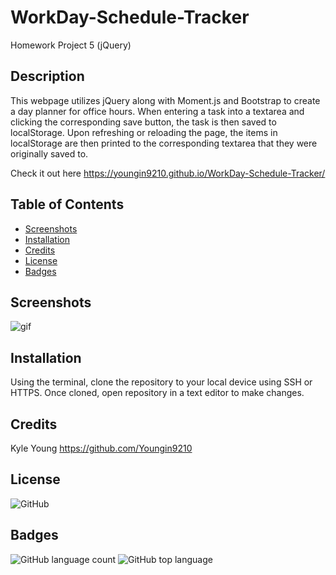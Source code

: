 # WorkDay-Schedule-Tracker

Homework Project 5 (jQuery)

## Description

This webpage utilizes jQuery along with Moment.js and Bootstrap to create a day planner for office hours. When entering a task into a textarea and clicking the corresponding save button, the task is then saved to localStorage. Upon refreshing or reloading the page, the items in localStorage are then printed to the corresponding textarea that they were originally saved to.

Check it out here https://youngin9210.github.io/WorkDay-Schedule-Tracker/

## Table of Contents

- [Screenshots](#screenshots)
- [Installation](#installation)
- [Credits](#credits)
- [License](#license)
- [Badges](#badges)

## Screenshots

![gif](assets/images/workdaytracker.gif)

## Installation

Using the terminal, clone the repository to your local device using SSH or HTTPS. Once cloned, open repository in a text editor to make changes.

## Credits

Kyle Young https://github.com/Youngin9210

## License

<img alt="GitHub" src="https://img.shields.io/github/license/youngin9210/WorkDay-Schedule-Tracker">

## Badges

<img alt="GitHub language count" src="https://img.shields.io/github/languages/count/youngin9210/WorkDay-Schedule-Tracker">
<img alt="GitHub top language" src="https://img.shields.io/github/languages/top/youngin9210/WorkDay-Schedule-Tracker">
